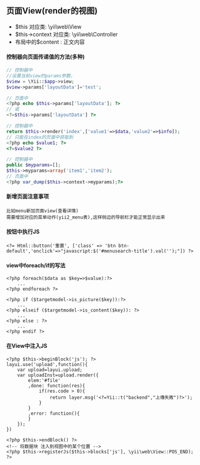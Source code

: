 ## 页面View(render的视图)

- $this 对应类: \yii\web\View
- $this->context 对应类: \yii\web\Controller
- 布局中的$content : 正文内容


#### 控制器向页面传递值的方法(多种)
~~~php
// 控制器中
//设置当前view的params参数，
$view = \Yii::$app->view;
$view->params['layoutData']='test';

// 页面中
<?php echo $this->params['layoutData']; ?>
// 或
<?=$this->params['layoutData'] ?>
~~~

~~~php
// 控制器中
return $this->render('index',['value1'=>$data,'value2'=>$info]);
// 只能在index的页面中获取到
<?php echo $value1; ?>
<?=$value2 ?>
~~~

~~~php
// 控制器中
public $myparams=[];
$this->myparams=array('item1','item2');
// 页面中
<?php var_dump($this->context->myparams);?>
~~~


#### 新增页面注意事项
	比如menu新加页面view(查看详情)
	需要增加对应的菜单动作(yii2_menu表),这样侧边的导航栏才能正常显示出来


#### 按钮中执行JS
	<?= Html::button('重置', ['class' => 'btn btn-default','onclick'=>"javascript:$('#menusearch-title').val('');"]) ?>


#### view中foreach/if的写法
~~~
<?php foreach($data as $key=>$value):?>
	...
<?php endforeach ?>

<?php if ($targetmodel->is_picture($key)):?>
	...
<?php elseif ($targetmodel->is_content($key)): ?>
	...
<?php else : ?>
	...
<?php endif ?>
~~~



#### 在View中注入JS
~~~
<?php $this->beginBlock('js'); ?>
layui.use('upload',function(){
    var upload=layui.upload;
    var uploadInst=upload.render({
        elem:'#file'
        ,done: function(res){
            if(res.code > 0){
                return layer.msg('<?=Yii::t("backend","上傳失敗")?>');
            }
        }
        ,error: function(){
        }
    });
})

<?php $this->endBlock() ?>
<!-- 将数据块 注入到视图中的某个位置 -->
<?php $this->registerJs($this->blocks['js'], \yii\web\View::POS_END); ?>
~~~